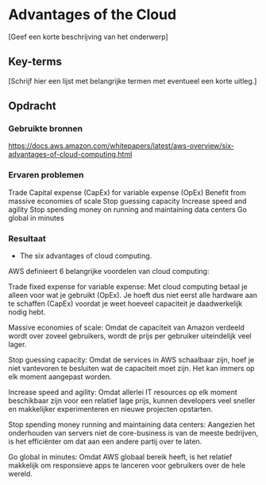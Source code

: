 # Advantages of the Cloud
[Geef een korte beschrijving van het onderwerp]

## Key-terms
[Schrijf hier een lijst met belangrijke termen met eventueel een korte uitleg.]

## Opdracht
### Gebruikte bronnen
https://docs.aws.amazon.com/whitepapers/latest/aws-overview/six-advantages-of-cloud-computing.html  

### Ervaren problemen
Trade Capital expense (CapEx) for variable expense (OpEx)
Benefit from massive economies of scale
Stop guessing capacity
Increase speed and agility
Stop spending money on running and maintaining data centers
Go global in minutes


### Resultaat
- The six advantages of cloud computing.  

AWS definieert 6 belangrijke voordelen van cloud computing:  

Trade fixed expense for variable expense: Met cloud computing betaal je alleen voor wat je gebruikt (OpEx). Je hoeft dus niet eerst alle hardware aan te schaffen (CapEx) voordat je weet hoeveel capaciteit je daadwerkelijk nodig hebt.

Massive economies of scale: Omdat de capaciteit van Amazon verdeeld wordt over zoveel gebruikers, wordt de prijs per gebruiker uiteindelijk veel lager.

Stop guessing capacity: Omdat de services in AWS schaalbaar zijn, hoef je niet vantevoren te besluiten wat de capaciteit moet zijn. Het kan immers op elk moment aangepast worden.

Increase speed and agility: Omdat allerlei IT resources op elk moment beschikbaar zijn voor een relatief lage prijs, kunnen developers veel sneller en makkelijker experimenteren en nieuwe projecten opstarten.


Stop spending money running and maintaining data centers: Aangezien het onderhouden van servers niet de core-business is van de meeste bedrijven, is het efficiënter om dat aan een andere partij over te laten.

Go global in minutes: Omdat AWS globaal bereik heeft, is het relatief makkelijk om responsieve apps te lanceren voor gebruikers over de hele wereld.